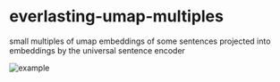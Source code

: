 # everlasting-umap-multiples

small multiples of umap embeddings of some sentences projected into embeddings by the universal sentence encoder

![example](https://cdn.glitch.com/2e279979-2c5d-43f3-8194-3cfbe05a586f%2FScreen%20Shot%202019-08-16%20at%208.01.10%20AM.png?v=1565957091168)